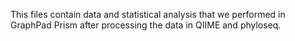 This files contain data and statistical analysis that we performed in GraphPad Prism after processing the data in QIIME and phyloseq.
